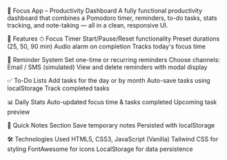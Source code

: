 🧠 Focus App – Productivity Dashboard
A fully functional productivity dashboard that combines a Pomodoro timer, reminders, to-do tasks, stats tracking, and note-taking — all in a clean, responsive UI.

🚀 Features
⏱ Focus Timer
Start/Pause/Reset functionality
Preset durations (25, 50, 90 min)
Audio alarm on completion
Tracks today's focus time

🔔 Reminder System
Set one-time or recurring reminders
Choose channels: Email / SMS (simulated)
View and delete reminders with modal display

✅ To-Do Lists
Add tasks for the day or by month
Auto-save tasks using localStorage
Track completed tasks

📊 Daily Stats
Auto-updated focus time & tasks completed
Upcoming task preview

📝 Quick Notes Section
Save temporary notes
Persisted with localStorage

🛠 Technologies Used
HTML5, CSS3, JavaScript (Vanilla)
Tailwind CSS for styling
FontAwesome for icons
LocalStorage for data persistence
